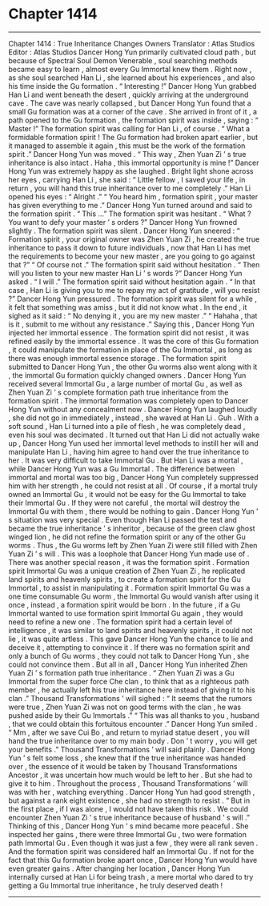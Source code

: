 
# Chapter 1414


---

Chapter 1414 : True Inheritance Changes Owners
Translator :
Atlas Studios
Editor :
Atlas Studios
Dancer Hong Yun primarily cultivated cloud path , but because of Spectral Soul Demon Venerable , soul searching methods became easy to learn , almost every Gu Immortal knew them .
Right now , as she soul searched Han Li , she learned about his experiences , and also his time inside the Gu formation .
“ Interesting !” Dancer Hong Yun grabbed Han Li and went beneath the desert , quickly arriving at the underground cave .
The cave was nearly collapsed , but Dancer Hong Yun found that a small Gu formation was at a corner of the cave .
She arrived in front of it , a path opened to the Gu formation , the formation spirit was inside , saying : “ Master !”
The formation spirit was calling for Han Li , of course .
“ What a formidable formation spirit ! The Gu formation had broken apart earlier , but it managed to assemble it again , this must be the work of the formation spirit .” Dancer Hong Yun was moved .
“ This way , Zhen Yuan Zi ’ s true inheritance is also intact . Haha , this immortal opportunity is mine !” Dancer Hong Yun was extremely happy as she laughed .
Bright light shone across her eyes , carrying Han Li , she said : “ Little fellow , I saved your life , in return , you will hand this true inheritance over to me completely .”
Han Li opened his eyes : “ Alright .”
“ You heard him , formation spirit , your master has given everything to me .” Dancer Hong Yun turned around and said to the formation spirit .
“ This …” The formation spirit was hesitant .
“ What ? You want to defy your master ’ s orders ?” Dancer Hong Yun frowned slightly .
The formation spirit was silent .
Dancer Hong Yun sneered : “ Formation spirit , your original owner was Zhen Yuan Zi , he created the true inheritance to pass it down to future individuals , now that Han Li has met the requirements to become your new master , are you going to go against that ?”
“ Of course not .” The formation spirit said without hesitation .
“ Then will you listen to your new master Han Li ’ s words ?” Dancer Hong Yun asked .
“ I will .” The formation spirit said without hesitation again .
“ In that case , Han Li is giving you to me to repay my act of gratitude , will you resist ?” Dancer Hong Yun pressured .
The formation spirit was silent for a while , it felt that something was amiss , but it did not know what .
In the end , it sighed as it said : “ No denying it , you are my new master .”
“ Hahaha , that is it , submit to me without any resistance .” Saying this , Dancer Hong Yun injected her immortal essence .
The formation spirit did not resist , it was refined easily by the immortal essence .
It was the core of this Gu formation , it could manipulate the formation in place of the Gu Immortal , as long as there was enough immortal essence storage .
The formation spirit submitted to Dancer Hong Yun , the other Gu worms also went along with it , the immortal Gu formation quickly changed owners .
Dancer Hong Yun received several Immortal Gu , a large number of mortal Gu , as well as Zhen Yuan Zi ’ s complete formation path true inheritance from the formation spirit .
The immortal formation was completely open to Dancer Hong Yun without any concealment now .
Dancer Hong Yun laughed loudly , she did not go in immediately , instead , she waved at Han Li .
Guh .
With a soft sound , Han Li turned into a pile of flesh , he was completely dead , even his soul was decimated .
It turned out that Han Li did not actually wake up , Dancer Hong Yun used her immortal level methods to instill her will and manipulate Han Li , having him agree to hand over the true inheritance to her .
It was very difficult to take Immortal Gu .
But Han Li was a mortal , while Dancer Hong Yun was a Gu Immortal .
The difference between immortal and mortal was too big , Dancer Hong Yun completely suppressed him with her strength , he could not resist at all .
Of course , if a mortal truly owned an Immortal Gu , it would not be easy for the Gu Immortal to take their Immortal Gu .
If they were not careful , the mortal will destroy the Immortal Gu with them , there would be nothing to gain .
Dancer Hong Yun ’ s situation was very special .
Even though Han Li passed the test and became the true inheritance ’ s inheritor , because of the green claw ghost winged lion , he did not refine the formation spirit or any of the other Gu worms .
Thus , the Gu worms left by Zhen Yuan Zi were still filled with Zhen Yuan Zi ’ s will .
This was a loophole that Dancer Hong Yun made use of .
There was another special reason , it was the formation spirit .
Formation spirit Immortal Gu was a unique creation of Zhen Yuan Zi , he replicated land spirits and heavenly spirits , to create a formation spirit for the Gu Immortal , to assist in manipulating it .
Formation spirit Immortal Gu was a one time consumable Gu worm , the Immortal Gu would vanish after using it once , instead , a formation spirit would be born .
In the future , if a Gu Immortal wanted to use formation spirit Immortal Gu again , they would need to refine a new one .
The formation spirit had a certain level of intelligence , it was similar to land spirits and heavenly spirits , it could not lie , it was quite artless .
This gave Dancer Hong Yun the chance to lie and deceive it , attempting to convince it .
If there was no formation spirit and only a bunch of Gu worms , they could not talk to Dancer Hong Yun , she could not convince them .
But all in all , Dancer Hong Yun inherited Zhen Yuan Zi ’ s formation path true inheritance .
“ Zhen Yuan Zi was a Gu Immortal from the super force Che clan , to think that as a righteous path member , he actually left his true inheritance here instead of giving it to his clan .” Thousand Transformations ’ will sighed : “ It seems that the rumors were true , Zhen Yuan Zi was not on good terms with the clan , he was pushed aside by their Gu Immortals .”
“ This was all thanks to you , husband , that we could obtain this fortuitous encounter .” Dancer Hong Yun smiled .
“ Mm , after we save Cui Bo , and return to myriad statue desert , you will hand the true inheritance over to my main body . Don ’ t worry , you will get your benefits .” Thousand Transformations ’ will said plainly .
Dancer Hong Yun ’ s felt some loss , she knew that if the true inheritance was handed over , the essence of it would be taken by Thousand Transformations Ancestor , it was uncertain how much would be left to her .
But she had to give it to him .
Throughout the process , Thousand Transformations ’ will was with her , watching everything .
Dancer Hong Yun had good strength , but against a rank eight existence , she had no strength to resist .
“ But in the first place , if I was alone , I would not have taken this risk . We could encounter Zhen Yuan Zi ’ s true inheritance because of husband ’ s will .”
Thinking of this , Dancer Hong Yun ’ s mind became more peaceful .
She inspected her gains , there were three Immortal Gu , two were formation path Immortal Gu . Even though it was just a few , they were all rank seven .
And the formation spirit was considered half an Immortal Gu .
If not for the fact that this Gu formation broke apart once , Dancer Hong Yun would have even greater gains .
After changing her location , Dancer Hong Yun internally cursed at Han Li for being trash , a mere mortal who dared to try getting a Gu Immortal true inheritance , he truly deserved death !

---

